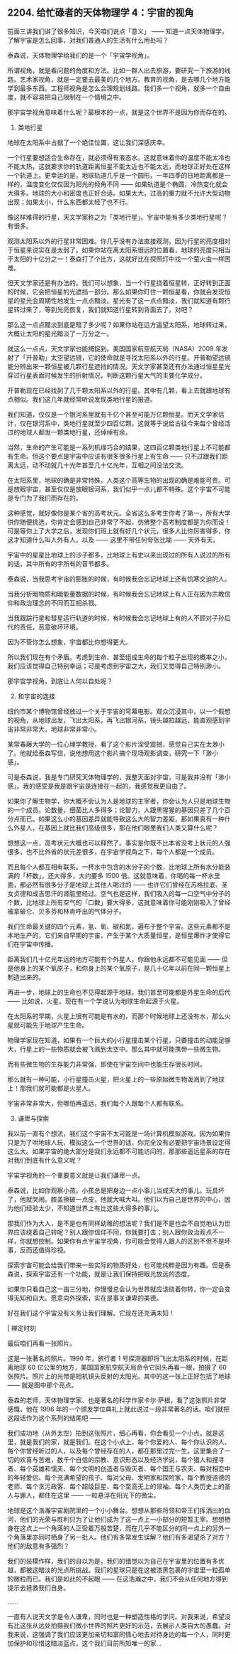 ## 2204. 给忙碌者的天体物理学 4：宇宙的视角

前面三讲我们讲了很多知识，今天咱们说点「意义」 —— 知道一点天体物理学，了解宇宙是怎么回事，对我们普通人的生活有什么用处吗？

泰森说，天体物理学给我们的是一个「宇宙学视角」。

所谓视角，就是看问题的角度和方法。比如一群人出去旅游，要研究一下旅游的线路。艺术家视角，就是一定要去最美的几个地方。教育的视角，是去哪几个地方能学到最多东西。工程师视角是怎么合理规划线路。我们多一个视角，就多一个自由度，就不容易把自己限制在一个情境之中。

那宇宙学视角意味着什么呢？最根本的一点，就是这个世界不是因为你而存在的。

1. 类地行星

地球在太阳系中占据了一个绝佳位置，这让我们深感庆幸。

一个行星要想适合生命存在，就必须得有液态水。这就意味着你的温度不能太冷也不能太热，这就要求你的轨道距离恒星不能太近也不能太远，而地球正好处在这样一个轨道上。更幸运的是，地球轨道几乎是一个圆形，一年四季的日地距离都是一样的，温度变化仅仅因为阳光的倾角不同 —— 如果轨道是个椭圆，冷热变化就会大得多。地球的大小和密度也正好合适。如果太大，过高的重力就不允许大型动物出现；如果太小，什么东西都太轻了也不行。

像这样难得的行星，天文学家称之为「类地行星」。宇宙中能有多少类地行星呢？有很多。

观测太阳系以外的行星非常困难。你几乎没有办法直接观测，因为行星的亮度相对于恒星来说实在是太弱了。如果你站在离太阳系很远的位置看，地球的亮度只相当于太阳的十亿分之一！泰森打了个比方，这就好比在探照灯中找一个萤火虫一样困难。

但天文学家还是有办法的。我们可以想象，当一个行星绕着恒星转，正好转到正面的时候，它会把恒星的光遮挡一部分。那么如果你盯住一颗恒星看，你就会发现恒星的星光会周期性地发生一点点黯淡。星光有了这一点点黯淡，我们就知道有颗行星转过来了，等到光亮恢复，我们就知道行星转到背面去了，对吧？

那么这一点点黯淡到底是暗了多少呢？如果你站在远方遥望太阳系，地球转过来，大概让太阳的星光黯淡了一万分之一。

就这么一点点，天文学家也能捕捉到。美国国家航空航天局（NASA）2009 年发射了「开普勒」太空望远镜，它的使命就是寻找太阳系以外的行星。开普勒望远镜能分辨出来一颗恒星被几颗行星遮挡的情况。天文学家甚至还有办法通过恒星星光穿过行星表面时候发生的折射情况，判断这颗行星大气的主要化学成分。

开普勒现在已经找到了几千颗太阳系以外的行星。其中有几颗，看上去就跟地球有点相似。我们这几年就经常听说发现类地行星的报道。

我们知道，仅仅是一个银河系里就有千亿个甚至可能万亿颗恒星。而天文学家估计，仅在银河系中，类地行星就至少四百亿颗。这就等于说给古往今来每个曾经活过的地球人都发一颗类地行星，还绰绰有余。

当然，生命的产生可能是一系列机缘巧合的结果，这四百亿颗类地行星上不可能都有生命。但这个要点是宇宙中应该有很多很多行星上有生命 —— 只不过跟我们距离太远，动不动就几十光年甚至几十亿光年，互相之间没法交流。

在太阳系里，地球的确是非常特殊，人类这个高等生物的出现的确是难能可贵。可是放眼宇宙，甚至仅仅是放眼银河系，我们似乎一点儿都不特殊。这个宇宙不可能是专门为了我们而存在的。

这种感觉，就好像你是某个省的高考状元。全省这么多考生你考了第一，所有大学供你随便挑选，你肯定会感到自己非常了不起，仿佛整个高考制度都是为你而设！可是等你上了大学之后，发现你们班上就有好几个状元，很多人比你厉害得多，你这才知道什么叫人外有人，以及 —— 这里不带任何夸张比喻 —— 天外有天。

宇宙中的星星比地球上的沙子都多，比地球上有史以来出现过的所有人说过的所有的话，其中所有的字所有的音节都多。

泰森说，当我思考宇宙的膨胀的时候，有时候我会忘记地球上还有饥寒交迫的人。

当我分析暗物质和暗能量数据的时候，有时候我会忘记地球上有人正在因为宗教信仰和政治理念的不同而互相杀戮。

当我跟踪行星和彗星运行轨道的时候，有时候我会忘记地球上有的人不顾对子孙后代的责任，恶意破坏环境。

因为不管你怎么想象，宇宙都比你想得更大。

所以我们现在有个矛盾。考虑到生命、甚至组成生命的每个粒子出现的概率之小，我们应该觉得自己特别幸运；可是考虑到宇宙之大，我们又觉得自己特别渺小。

那宇宙学视角，到底让人何以自处呢？

2. 和宇宙的连接

纽约市某个博物馆曾经放过一个关于宇宙的穹幕电影。观众沉浸其中，以一个假想的视角，从地球出发，飞出太阳系，再飞出银河系，镜头越拉越远，能直观感到宇宙非常非常大，地球非常非常小。

某常春藤大学的一位心理学教授，看了这个影片深受震撼，感觉自己实在太渺小了。他就给泰森写信，说他想用这个影片搞个现场观影调查，研究一下「渺小感」。

可是泰森说，我是专门研究天体物理学的，我整天面对宇宙，可是我并没有「渺小感」。我的感受是我是跟宇宙是连接在一起的，我感觉我更自由了。

如果你了解生物学，你大概不会认为人是地球的主宰者，你会认为人只是地球生物的一个成员。论数量，细菌比人多得多；论智力，人跟黑猩猩的基因只差了几个百分点而已。如果这么小的基因差异就能导致这么大的智力差距，那如果真有一种什么外星人，在基因上就比我们高级很多，那在他们眼里我们人类又算什么呢？

想想这一点，高考状元大概也可以释然了。事实是你既不比本省没考上状元的人强很多，也不比外省的状元差很多，在宇宙学视角之下，每个人都是一个成员。

而且每个人都互相有联系。一杯水中包含的水分子的个数，比地球上所有水分能装满的「杯数」，还大得多，大约要多 1500 倍。这就意味着，你喝的每一杯水里面，都必然有很多分子是地球上其他人喝过的 —— 也许它们曾经在苏格拉底、圣女贞德和成吉思汗的肾脏里经过。空气也是这样，我们吸入的每一口空气中分子的个数，比地球上所有空气的「口数」要大得多，这就意味着你可能刚刚吸入了曾经被拿破仑、贝多芬和林肯呼出的气体分子。

我们生命最关键的四个元素，氢、氧、碳和氮，遍布于整个宇宙。这些元素都不是本地生产的，它们来自早期的宇宙，产生于某个大质量恒星，是恒星爆炸才使得它们在宇宙中传播。

距离我们几十亿光年远的地方可能有个外星人，你跟他永远都不可能见面 —— 但是他身上的某个氧原子，和你身上的某个氧原子，是几十亿年以前在同一颗恒星上制造出来的。

再进一步，地球上的生命也不见得起源于地球，我们甚至可能都是外星生命的后代 —— 比如说，火星。现在有一个学说认为地球生命起源于火星。

在太阳系的早期，火星上很有可能是有水的，而那个时候地球上还没有水，那么火星就可能先于地球产生生命。

物理学家现在知道，如果有一个巨大的小行星撞击某个行星，只要撞击的动能足够大，行星上的一些物质就会被飞溅到太空中。那么其中就可能携带一些微生物。

而有些微生物的生存能力非常强，即使在宇宙空间中也能生存很长时间。

那么就有一种可能，小行星撞击火星，把火星上的一些原始微生物泼溅到了地球上！那我们就可能都是火星人。

宇宙非常非常大，但哪怕再遥远，我们每个人跟每个人都有联系。

3. 谦卑与探索

我以前一直有个想法，我们这个宇宙不太可能是一场计算机模拟游戏。因为如果你只是为了哄地球人玩，模拟这么一个世界的话，你完全没有必要把宇宙场景设定得这么大。如果宇宙的绝大部分是我们永远都不可能访问的，那那些遥远星系的存在对我们到底有什么意义呢？

宇宙学视角的一个重要意义就是让我们谦卑一点。

泰森说，比如你观察小孩。小孩总是把身边一点小事儿当成天大的事儿。玩具坏了，他就哭闹。膝盖擦破一点皮，他就大喊大叫。他们以为自己是世界的中心，因为他们经验太少，不知道世界上有比这些大得多的事儿。

那我们作为大人，是不是也有同样幼稚的想法呢？我们是不是也会不自觉地认为世界应该绕着自己转呢？别人跟你信仰不同，你就要打击；别人跟你政治观点不一样，你就想控制。如果你有点宇宙学视角，你可能会觉得人跟人的区别不但不是坏事，反而还值得珍视。

探索宇宙可能会给我们带来一些实际的物质好处，也可能纯粹是因为有趣。但是泰森说，探索宇宙还有一个功能，就是让我们保持把眼光放远的态度。

如果你只看自己这一亩三分地，你慢慢总会认为世界就应该绕着你转，你一定会变得无知和自大。愿意向外探索，实在是事关谦卑的美德。

好在我们这个宇宙没有义务让我们理解。它现在还充满未知！

| 禅定时刻

最后咱们再看一张照片。

这是一张著名的照片。1990 年，旅行者 1 号探测器即将飞出太阳系的时候，在距离地球 60 亿公里的地方，美国国家航空航天局命令它回头再看一眼，拍摄了 60 张照片。照片上的光带是相机镜头反射的太阳光。其中的这一张上正好包括了地球 —— 就是图中那个亮点。

泰森的老师，天体物理学家、也是著名的科学作家卡尔·萨根，看了这张照片非常感慨，他在 1996 年的一个颁发学位典礼上就此说过一段非常著名的话。咱们就把这段话作为这个系列的结尾吧 ——

我们成功地（从外太空）拍到这张照片，细心再看，你会看见一个小点。就是这里，就是我们的家，就是我们。在这个小点上，每个你爱的人、每个你认识的人、每个你曾经听过的人，以及每个曾经存在的人，都在那里过完一生。这里集合了一切的欢喜与苦难，数千个自信的宗教、意识形态以及经济学说，每个猎人和搜寻者、每个英雄和懦夫、每个文明的创造者与毁灭者、每个国王与农夫、每对相恋中的年轻爱侣、每个充满希望的孩子、每对父母、发明家和探险家，每个教授道德的老师、每个贪污政客、每个超级巨星、每个至高无上的领袖、每个人类历史上的圣人与罪人，都住在这里 —— 一粒悬浮在阳光下的微尘。

地球是这个浩瀚宇宙剧院里的一个小小舞台。想想从那些将领和帝王们挥洒出的血河，他们的光荣与胜利只为了让他们成为了这一点上一小部分的短暂主宰。想想栖身在这点上一个角落的人正受着万般苦楚，而在几乎不能区分的同一点上的另外一个角落里亦同时栖身了另一批人。他们有多常发生误解？他们有多渴望杀了对方？他们的敌意有多强烈？

我们的装模作样，我们的自以为是，我们的错觉以为自己在宇宙里的位置有多优越，都被这暗淡的光点所挑战。我们的星球只是在这被漆黑包裹的宇宙里一粒孤单的微粒而已。我们是如此的不起眼 —— 在这浩瀚之中，我们不会从任何地方得到提示去拯救我们自身。

……

一直有人说天文学是令人谦卑，同时也是一种塑造性格的学问。对我来说，希望没有比这张从远处拍摄我们微小世界的照片更好的示范，去展示人类自大的愚蠢。对我来说，这强调了我们应该更加亲切和富同情心地去对待身边的每一个人，同时更加保护和珍惜这暗淡蓝点，这个我们目前所知唯一的家…

